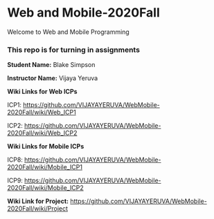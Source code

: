 # Web and Mobile-2020Fall
Welcome to Web and Mobile Programming

### This repo is for turning in assignments

**Student Name:** Blake Simpson

**Instructor Name:** Vijaya Yeruva

**Wiki Links for Web ICPs**

ICP1: https://github.com/VIJAYAYERUVA/WebMobile-2020Fall/wiki/Web_ICP1

ICP2: https://github.com/VIJAYAYERUVA/WebMobile-2020Fall/wiki/Web_ICP2


**Wiki Links for Mobile ICPs**

ICP8: https://github.com/VIJAYAYERUVA/WebMobile-2020Fall/wiki/Mobile_ICP1

ICP9: https://github.com/VIJAYAYERUVA/WebMobile-2020Fall/wiki/Mobile_ICP2


**Wiki Link for Project:** https://github.com/VIJAYAYERUVA/WebMobile-2020Fall/wiki/Project 
